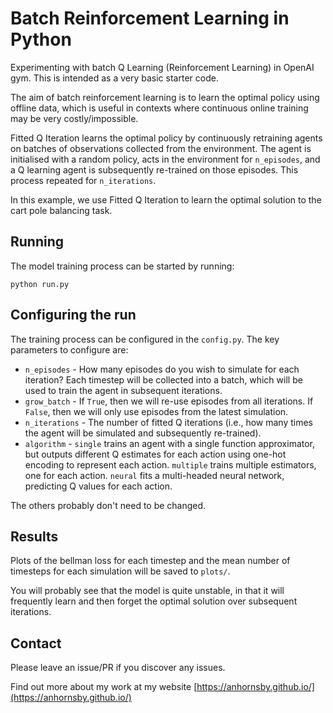 # Batch Reinforcement Learning in Python

Experimenting with batch Q Learning (Reinforcement Learning) in OpenAI gym. This is intended as a very basic starter code.

The aim of batch reinforcement learning is to learn the optimal policy using offline data, which is useful in contexts where continuous online training may be very costly/impossible.

Fitted Q Iteration learns the optimal policy by continuously retraining agents on batches of observations collected from the environment. The agent is initialised with a random policy, acts in the environment for `n_episodes`, and a Q learning agent is subsequently re-trained on those episodes. This process
repeated for `n_iterations`. 

In this example, we use Fitted Q Iteration to learn the optimal solution to the cart pole balancing task.

## Running

The model training process can be started by running:

```shell
python run.py
```

## Configuring the run

The training process can be configured in the `config.py`. The key parameters to configure are:

* `n_episodes` - How many episodes do you wish to simulate for each iteration? Each timestep will be collected into a batch, which will be used to train the agent in subsequent iterations.
* `grow_batch` - If `True`, then we will re-use episodes from all iterations. If `False`, then we will only use episodes from the latest simulation.
* `n_iterations` - The number of fitted Q iterations (i.e., how many times the agent will be simulated and subsequently re-trained).
* `algorithm` - `single` trains an agent with a single function approximator, but outputs different Q estimates for each action using one-hot encoding to represent each action. `multiple` trains multiple estimators, one for each action. `neural` fits a multi-headed neural network, predicting Q values for each action.

The others probably don't need to be changed.

## Results

Plots of the bellman loss for each timestep and the mean number of timesteps for each simulation will be saved to `plots/`.

You will probably see that the model is quite unstable, in that it will frequently learn and then forget the optimal solution over subsequent iterations.

## Contact

Please leave an issue/PR if you discover any issues.

Find out more about my work at my website [https://anhornsby.github.io/](https://anhornsby.github.io/)
